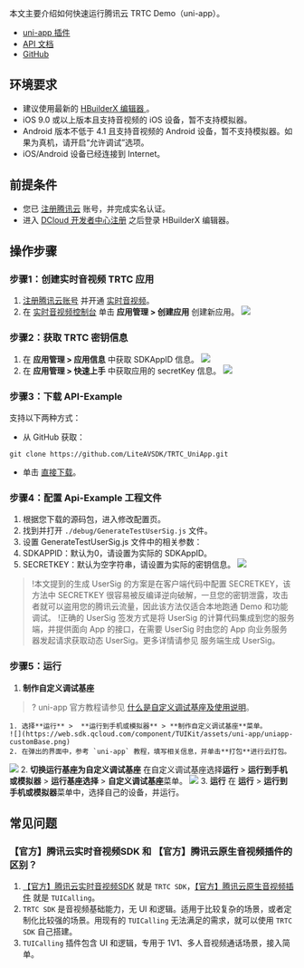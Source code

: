 本文主要介绍如何快速运行腾讯云 TRTC Demo（uni-app）。
- [uni-app 插件](https://ext.dcloud.net.cn/plugin?id=7774)
- [API 文档](https://web.sdk.qcloud.com/trtc/uniapp/doc/zh-cn/TrtcCloud.html#enterRoom)
- [GitHub](https://github.com/LiteAVSDK/TRTC_UniApp)

## 环境要求
- 建议使用最新的 [HBuilderX 编辑器 ](https://www.dcloud.io/hbuilderx.html)。
- iOS 9.0 或以上版本且支持音视频的 iOS 设备，暂不支持模拟器。
- Android 版本不低于 4.1 且支持音视频的 Android 设备，暂不支持模拟器。如果为真机，请开启“允许调试”选项。
- iOS/Android 设备已经连接到 Internet。

## 前提条件
- 您已 [注册腾讯云](https://cloud.tencent.com/register?s_url=https%3A%2F%2Fcloud.tencent.com%2Fdocument%2Fproduct%2F647%2F49327) 账号，并完成实名认证。
- 进入 [DCloud 开发者中心注册](https://dev.dcloud.net.cn/) 之后登录 HBuilderX 编辑器。

## 操作步骤
### 步骤1：创建实时音视频 TRTC 应用
1. [注册腾讯云账号](https://cloud.tencent.com/register?s_url=https%3A%2F%2Fcloud.tencent.com%2Fdocument%2Fproduct%2F647%2F49327) 并开通 [实时音视频](https://console.cloud.tencent.com/trtc)。
2. 在 [实时音视频控制台](https://console.cloud.tencent.com/trtc) 单击 **应用管理 > 创建应用** 创建新应用。
![](https://qcloudimg.tencent-cloud.cn/raw/dbf33c047c4af90aeb20f2b4b01988c2.png)

### 步骤2：获取 TRTC 密钥信息
1. 在 **应用管理 > 应用信息** 中获取 SDKAppID 信息。
  ![](https://qcloudimg.tencent-cloud.cn/raw/f7915fbbeb48518c2b25a413960f3432.png)
2. 在 **应用管理 > 快速上手** 中获取应用的 secretKey 信息。
  ![](https://qcloudimg.tencent-cloud.cn/raw/06d38bbdbaf43e1f2b444edae00019fa.png)

### 步骤3：下载 API-Example
支持以下两种方式：
- 从 GitHub 获取：
```
git clone https://github.com/LiteAVSDK/TRTC_UniApp.git
```
- 单击 [直接下载](https://web.sdk.qcloud.com/trtc/uniapp/download/Api-Example.zip)。

### 步骤4：配置 Api-Example 工程文件
1. 根据您下载的源码包，进入修改配置页。
2. 找到并打开 `./debug/GenerateTestUserSig.js` 文件。
3. 设置 GenerateTestUserSig.js 文件中的相关参数：
  1. SDKAPPID：默认为0，请设置为实际的 SDKAppID。
  2. SECRETKEY：默认为空字符串，请设置为实际的密钥信息。
   ![](https://web.sdk.qcloud.com/component/TUIKit/assets/uni-app/config.png)
   
> !本文提到的生成 UserSig 的方案是在客户端代码中配置 SECRETKEY，该方法中 SECRETKEY 很容易被反编译逆向破解，一旦您的密钥泄露，攻击者就可以盗用您的腾讯云流量，因此该方法仅适合本地跑通 Demo 和功能调试。
> !正确的 UserSig 签发方式是将 UserSig 的计算代码集成到您的服务端，并提供面向 App 的接口，在需要 UserSig 时由您的 App 向业务服务器发起请求获取动态 UserSig。更多详情请参见 服务端生成 UserSig。

### 步骤5：运行
1. **制作自定义调试基座**
> ? uni-app 官方教程请参见 [什么是自定义调试基座及使用说明](https://ask.dcloud.net.cn/article/35115)。
> 
	1. 选择**运行** >  **运行到手机或模拟器** > **制作自定义调试基座**菜单。
	![](https://web.sdk.qcloud.com/component/TUIKit/assets/uni-app/uniapp-customBase.png)
	2. 在弹出的界面中，参考 `uni-app` 教程，填写相关信息，并单击**打包**进行云打包。
   ![](https://web.sdk.qcloud.com/component/TUIKit/assets/uni-app/uniapp-package.png)
2. **切换运行基座为自定义调试基座**
在自定义调试基座选择**运行** > **运行到手机或模拟器** > **运行基座选择** > **自定义调试基座**菜单。
![](https://web.sdk.qcloud.com/component/TUIKit/assets/uni-app/uniapp-selectCustomBase.png)
3. **运行**
在 **运行** > **运行到手机或模拟器**菜单中，选择自己的设备，并运行。

## 常见问题
### 【官方】腾讯云实时音视频SDK 和 【官方】腾讯云原生音视频插件的区别？
1.  [【官方】腾讯云实时音视频SDK](https://ext.dcloud.net.cn/plugin?id=7774) 就是 `TRTC SDK`，[【官方】腾讯云原生音视频插件](https://ext.dcloud.net.cn/plugin?id=7097) 就是 `TUICalling`。
2. `TRTC SDK` 是音视频基础能力，无 UI 和逻辑。适用于比较复杂的场景，或者定制化比较强的场景。用现有的 `TUICalling` 无法满足的需求，就可以使用 `TRTC SDK` 自己搭建。
3. `TUICalling` 插件包含 UI 和逻辑，专用于 1V1、多人音视频通话场景，接入简单。
